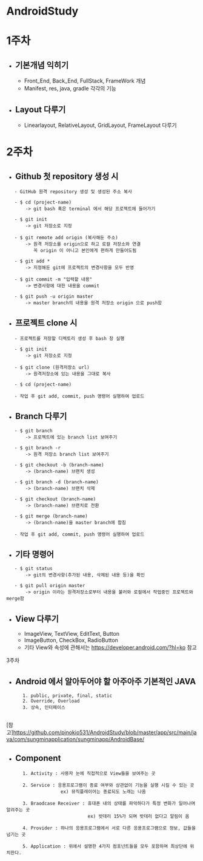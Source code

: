 # AndroidStudy

# 1주차
  - ## 기본개념 익히기
     - Front_End, Back_End, FullStack, FrameWork 개념
     - Manifest, res, java, gradle 각각의 기능
     
  - ## Layout 다루기
     - Linearlayout, RelativeLayout, GridLayout, FrameLayout 다루기
  
  
  
  
  
  
# 2주차
 - ## Github 첫 repository 생성 시
 
 ```
    - GitHub 원격 repository 생성 및 생성된 주소 복사
    
    - $ cd (project-name)
        -> git bash 혹은 terminal 에서 해당 프로젝트에 들어가기
    
    - $ git init
        -> git 저장소로 지정
      
    - $ git remote add origin (복사해둔 주소)
        -> 원격 저장소를 origin으로 하고 로컬 저장소와 연결
           꼭 origin 이 아니고 본인에게 편하게 만들어도됨
    
    - $ git add *
        -> 지정해둔 git에 프로젝트의 변경사항을 모두 반영
    
    - $ git commit -m "입력할 내용"
        -> 변경사항에 대한 내용을 commit
    
    - $ git push -u origin master
        -> master branch의 내용을 원격 저장소 origin 으로 push함
  ```
       
 - ## 프로젝트 clone 시
 
 ```
    - 프로젝트를 저장할 디렉토리 생성 후 bash 창 실행
    
    - $ git init
        -> git 저장소로 지정
        
    - $ git clone (원격저장소 url)
        -> 원격저장소에 있는 내용을 그대로 복사
        
    - $ cd (project-name)
        
    - 작업 후 git add, commit, push 명령어 실행하여 업로드
 ```
 
 - ## Branch 다루기
 
 ```
    - $ git branch
        -> 프로젝트에 있는 branch list 보여주기
        
    - $ git branch -r
        -> 원격 저장소 branch list 보여주기
        
    - $ git checkout -b (branch-name)
        -> (branch-name) 브랜치 생성
        
    - $ git branch -d (branch-name)
        -> (branch-name) 브랜치 삭제
        
    - $ git checkout (branch-name)
        -> (branch-name) 브랜치로 전환
        
    - $ git merge (branch-name)
        -> (branch-name)을 master branch에 합침
        
    - 작업 후 git add, commit, push 명령어 실행하여 업로드
```

 - ## 기타 명령어
 
 ```
    - $ git status
        -> git의 변경사항(추가된 내용, 삭제된 내용 등)을 확인
        
    - $ git pull origin master
        -> origin 이라는 원격저장소로부터 내용을 불러와 로컬에서 작업중인 프로젝트와 merge함
 ```       
  
 - ## View 다루기
    - ImageView, TextView, EditText, Button
    - ImageButton, CheckBox, RadioButton
    - 기타 View와 속성에 관해서는 <https://developer.android.com/?hl=ko> 참고
    
3주차
  - ## Android 에서 알아두어야 할 아주아주 기본적인 JAVA
  
```
      1. public, private, final, static
      2. Override, Overload
      3. 상속, 인터페이스
      
```
[참고]<https://github.com/pinokio531/AndroidStudy/blob/master/app/src/main/java/com/sungminapplication/sungminapp/AndroidBase/>
  
  - ## Component
    
```
      1. Activity : 사용자 눈에 직접적으로 View들을 보여주는 곳
      
      2. Service : 응용프로그램이 종료 여부와 상관없이 기능을 실행 시킬 수 있는 곳
                    ex) 뮤직플레이어는 종료되도 노래는 나옴 
                    
      3. Braodcase Receiver : 휴대폰 내의 상태를 파악하다가 특정 변화가 일어나며 알려주는 곳
                              ex) 밧데리 15%가 되며 밧데리 없다고 알림이 옴
                              
      4. Provider : 하나의 응용프로그램에서 서로 다른 응용프로그램으로 정보, 값들을 넘기는 곳
      
      5. Application : 위에서 설명한 4가지 컴포넌트들을 모두 포함하며 최상단에 위치한다.
      
 ```
    
